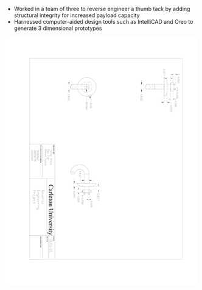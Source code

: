 - Worked in a team of three to reverse engineer a thumb tack by adding structural integrity for increased payload capacity 
- Harnessed computer-aided design tools such as IntelliCAD and Creo to generate 3 dimensional prototypes 

![alt text](https://github.com/tufayldhalla/Revere_Engineering_Project/blob/master/AutoCAD%20Drawing.jpg)
